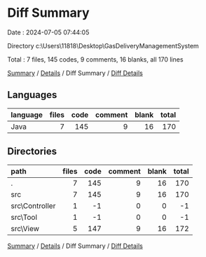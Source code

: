# Diff Summary

Date : 2024-07-05 07:44:05

Directory c:\\Users\\11818\\Desktop\\GasDeliveryManagementSystem

Total : 7 files,  145 codes, 9 comments, 16 blanks, all 170 lines

[Summary](results.md) / [Details](details.md) / Diff Summary / [Diff Details](diff-details.md)

## Languages
| language | files | code | comment | blank | total |
| :--- | ---: | ---: | ---: | ---: | ---: |
| Java | 7 | 145 | 9 | 16 | 170 |

## Directories
| path | files | code | comment | blank | total |
| :--- | ---: | ---: | ---: | ---: | ---: |
| . | 7 | 145 | 9 | 16 | 170 |
| src | 7 | 145 | 9 | 16 | 170 |
| src\\Controller | 1 | -1 | 0 | 0 | -1 |
| src\\Tool | 1 | -1 | 0 | 0 | -1 |
| src\\View | 5 | 147 | 9 | 16 | 172 |

[Summary](results.md) / [Details](details.md) / Diff Summary / [Diff Details](diff-details.md)